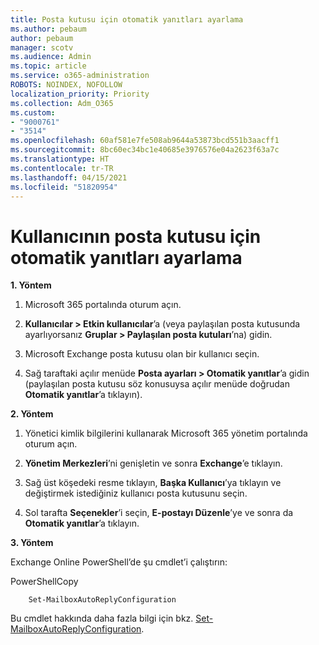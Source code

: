 ```yaml
---
title: Posta kutusu için otomatik yanıtları ayarlama
ms.author: pebaum
author: pebaum
manager: scotv
ms.audience: Admin
ms.topic: article
ms.service: o365-administration
ROBOTS: NOINDEX, NOFOLLOW
localization_priority: Priority
ms.collection: Adm_O365
ms.custom:
- "9000761"
- "3514"
ms.openlocfilehash: 60af581e7fe508ab9644a53873bcd551b3aacff1
ms.sourcegitcommit: 8bc60ec34bc1e40685e3976576e04a2623f63a7c
ms.translationtype: HT
ms.contentlocale: tr-TR
ms.lasthandoff: 04/15/2021
ms.locfileid: "51820954"
---
```

# <a name="set-auto-replies-for-a-users-mailbox"></a>Kullanıcının posta kutusu için otomatik yanıtları ayarlama

**1. Yöntem**

1. Microsoft 365 portalında oturum açın.

2. **Kullanıcılar > Etkin kullanıcılar**’a (veya paylaşılan posta kutusunda ayarlıyorsanız **Gruplar > Paylaşılan posta kutuları**’na) gidin.

3. Microsoft Exchange posta kutusu olan bir kullanıcı seçin.

4. Sağ taraftaki açılır menüde **Posta ayarları > Otomatik yanıtlar**’a gidin (paylaşılan posta kutusu söz konusuysa açılır menüde doğrudan **Otomatik yanıtlar**’a tıklayın).

**2. Yöntem**

1. Yönetici kimlik bilgilerini kullanarak Microsoft 365 yönetim portalında oturum açın.

2. **Yönetim Merkezleri**’ni genişletin ve sonra **Exchange**’e tıklayın.

3. Sağ üst köşedeki resme tıklayın, **Başka Kullanıcı**’ya tıklayın ve değiştirmek istediğiniz kullanıcı posta kutusunu seçin.

4. Sol tarafta **Seçenekler**’i seçin, **E-postayı Düzenle**’ye ve sonra da **Otomatik yanıtlar**’a tıklayın.

**3. Yöntem**

Exchange Online PowerShell’de şu cmdlet’i çalıştırın:

PowerShellCopy

```
    Set-MailboxAutoReplyConfiguration
```

Bu cmdlet hakkında daha fazla bilgi için bkz. [Set-MailboxAutoReplyConfiguration](https://docs.microsoft.com/powershell/module/exchange/mailboxes/set-mailboxautoreplyconfiguration).
